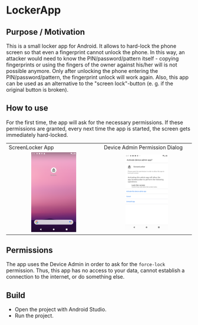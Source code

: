 # LockerApp

## Purpose / Motivation
This is a small locker app for Android. It allows to hard-lock the phone screen so that even a fingerprint cannot unlock the phone. In this way, an attacker would need to know the PIN/password/pattern itself - copying fingerprints or using the fingers of the owner against his/her will is not possible anymore. Only after unlocking the phone entering the PIN/password/pattern, the fingerprint unlock will work again. Also, this app can be used as an alternative to the "screen lock"-button (e. g. if the original button is broken).

## How to use
For the first time, the app will ask for the necessary permissions. If these permissions are granted, every next time the app is started, the screen gets immediately hard-locked.

<table>
  <tr>
    <td>ScreenLocker App</td>
    <td>Device Admin Permission Dialog</td>
  </tr>
  <tr>
    <td align="center"><img src="docs/Screenshot_1.png" width=50%></td>
    <td align="center"><img src="docs/Screenshot_2.png" width=50%></td>
  </tr>
 </table>


## Permissions
The app uses the Device Admin in order to ask for the ``force-lock`` permission. Thus, this app has no access to your data, cannot establish a connection to the internet, or do something else.

## Build
 * Open the project with Android Studio.
 * Run the project.
